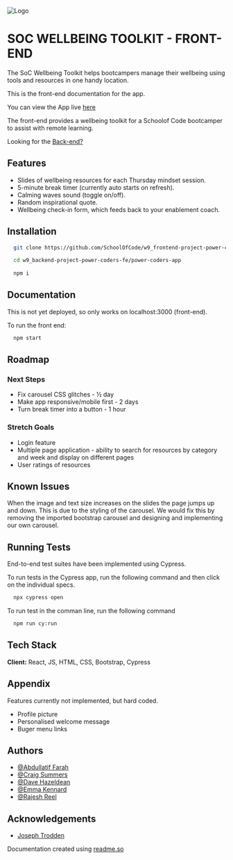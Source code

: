 
![Logo](https://raw.githubusercontent.com/SchoolOfCode/w9_backend-project-power-coders-fe/main/public/images/logo.PNG)

# SOC WELLBEING TOOLKIT - FRONT-END

The SoC Wellbeing Toolkit helps bootcampers manage their wellbeing using tools and resources in one handy location.

This is the front-end documentation for the app.

You can view the App live [here](https://soc-wellbeing-toolkit.netlify.app/)

The front-end provides a wellbeing toolkit for a Schoolof Code bootcamper to assist with remote learning.

Looking for the [Back-end?](https://github.com/SchoolOfCode/w9_backend-project-power-coders-fe)


## Features
- Slides of wellbeing resources for each Thursday mindset session.
- 5-minute break timer (currently auto starts on refresh).
- Calming waves sound (toggle on/off).
- Random inspirational quote.
- Wellbeing check-in form, which feeds back to your enablement coach.


## Installation

```bash
  git clone https://github.com/SchoolOfCode/w9_frontend-project-power-coders-fe.git
  
  cd w9_backend-project-power-coders-fe/power-coders-app
  
  npm i
```


## Documentation
This is not yet deployed, so only works on localhost:3000 (front-end).

To run the front end:

```bash
  npm start
```


## Roadmap
### Next Steps
- Fix carousel CSS glitches - ½ day
- Make app responsive/mobile first  - 2 days
- Turn break timer into a button - 1 hour

### Stretch Goals
- Login feature 
- Multiple page application - ability to search for resources by category and week and display on different pages
- User ratings of resources


## Known Issues
When the image and text size increases on the slides the page jumps up and down. This is due to the styling of the carousel. We would fix this by removing the imported bootstrap carousel and designing and implementing our own carousel.


## Running Tests

End-to-end test suites have been implemented using Cypress.

To run tests in the Cypress app, run the following command and then click on the individual specs.

```bash
  npx cypress open
```

To run test in the comman line, run the following command

```bash
  npm run cy:run
```

## Tech Stack

**Client:** React, JS, HTML, CSS, Bootstrap, Cypress


## Appendix

Features currently not implemented, but hard coded.
- Profile picture
- Personalised welcome message
- Buger menu links


## Authors

- [@Abdullatif Farah](https://github.com/Afrosweetness2002)
- [@Craig Summers](https://github.com/AlphaPentagon)
- [@Dave Hazeldean](https://github.com/dvhzldn)
- [@Emma Kennard](https://github.com/Elkennard)
- [@Rajesh Reel](https://github.com/Rajesh-Reel)


## Acknowledgements

 - [Joseph Trodden](https://www.linkedin.com/in/josephtrodden/?originalSubdomain=uk)
 
 Documentation created using [readme.so](https://readme.so/)

